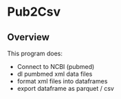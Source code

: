 # Pub2Csv

## Overview
This program does:
  - Connect to NCBI (pubmed)
  - dl pumbmed xml data files
  - format xml files into dataframes
  - export dataframe as parquet / csv 
